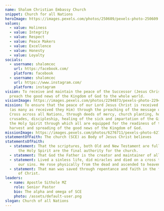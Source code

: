 ```yaml
---
name: Shalom Christian Embassy Church
snippet: Church for all Nations
heroImage: https://images.pexels.com/photos/250609/pexels-photo-250609.jpeg?cs=srgb&dl=pexels-johnmark-smith-250609.jpg&fm=jpg
values:
  - value: Holiness
  - value: Integrity
  - value: Respect
  - value: Peace Makers
  - value: Excellence
  - value: Honesty
  - value: Loyalty
socials:
  - username: shalomcec
    url: https:/facebook.com/
    platform: facebook
  - username: shalomcec
    url: https://www.instagram.com/
    platform: instagram
vision: To receive and maintain the peace of the Successor (Jesus Christ) and
  preach the good news of the Kingdom of God to the whole world.
visionImage: https://images.pexels.com/photos/2294873/pexels-photo-2294873.jpeg?cs=srgb&dl=pexels-luis-quintero-2294873.jpg&fm=jpg
mission: To ensure that the peace of our Lord Jesus Christ is received by many
  (as many as received they Him) through the preaching of the message of the
  Cross across all Nations, through deeds of mercy, church planting, home cells,
  crusades, discipleship, healing of the sick and impartation of the Gifts of
  the Holy Spirit through which all are equipped for the readiness of the
  harvest and spreading of the good news of the Kingdom of God.
missionImage: https://images.pexels.com/photos/6276711/pexels-photo-6276711.jpeg?cs=srgb&dl=pexels-cottonbro-6276711.jpg&fm=jpg
statementOfFaith: The church (SCE) as Body of Jesus Christ believes
statementsOfFaith:
  - statement: That the scriptures, both Old and New Testament are fully inspired by
      the Holy Spirit are the final authority for the church.
  - statement: That God the Father is the creator and maintainer of all things.
  - statement: Lived a sinless life, did miracles and died on a cross to atone fully
      our sins. He rose physically from the dead and ascended to heaven.
  - statement: That man was saved through repentance and faith in the finished work
      of Christ.
leaders:
  - name: Apostle Sithole MZ
    role: Senior Pastor
    bio: The alpha and omega of SCE
    photo: /assets/default-user.png
slogan: Church of all Nations
---
```

